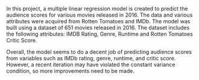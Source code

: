 In this project, a multiple linear regression model is created to predict the audience scores for various movies released in 2016. The data and various attributes were acquired from Rotten Tomatoes and IMDb.
The model was built using a dataset of 651 movies released in 2016. The dataset includes the following attributes: IMDB Rating, Genre, Runtime and Rotten Tomatoes Critic Score.

Overall, the model seems to do a decent job of predicting audience scores from variables such as IMDb rating, genre, runtime, and critic score. However, a recent iteration may have violated the constant variance condition, so more improvements need to be made.
